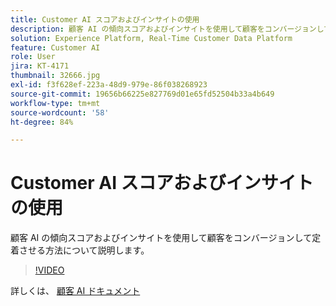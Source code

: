 ```yaml
---
title: Customer AI スコアおよびインサイトの使用
description: 顧客 AI の傾向スコアおよびインサイトを使用して顧客をコンバージョンして定着させる方法について説明します。
solution: Experience Platform, Real-Time Customer Data Platform
feature: Customer AI
role: User
jira: KT-4171
thumbnail: 32666.jpg
exl-id: f3f628ef-223a-48d9-979e-86f038268923
source-git-commit: 19656b66225e827769d01e65fd52504b33a4b649
workflow-type: tm+mt
source-wordcount: '58'
ht-degree: 84%

---
```


# Customer AI スコアおよびインサイトの使用

顧客 AI の傾向スコアおよびインサイトを使用して顧客をコンバージョンして定着させる方法について説明します。

>[!VIDEO](https://video.tv.adobe.com/v/32666?quality=12&learn=on)

詳しくは、 [顧客 AI ドキュメント](https://experienceleague.adobe.com/docs/experience-platform/intelligent-services/customer-ai/overview.html?lang=ja)
